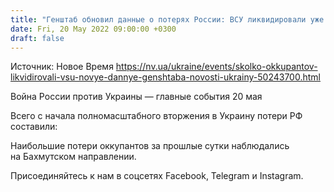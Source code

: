 ```yaml
---
title: "Генштаб обновил данные о потерях России: ВСУ ликвидировали уже 28700 оккупантов"
date: Fri, 20 May 2022 09:00:00 +0300
draft: false
---
```

Источник: Новое Время https://nv.ua/ukraine/events/skolko-okkupantov-likvidirovali-vsu-novye-dannye-genshtaba-novosti-ukrainy-50243700.html


Война России против Украины — главные события 20 мая

Всего с начала полномасштабного вторжения в Украину потери РФ составили:

Наибольшие потери оккупантов за прошлые сутки наблюдались на Бахмутском направлении.

Присоединяйтесь к нам в соцсетях Facebook, Telegram и Instagram.
